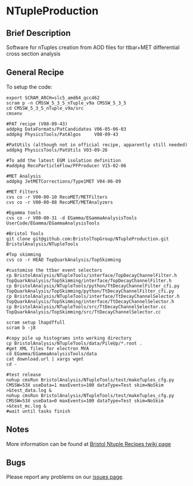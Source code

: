 NTupleProduction
================

## Brief Description
Software for nTuples creation from AOD files for ttbar+MET differential cross section analysis

## General Recipe

To setup the code:

```
export SCRAM_ARCH=slc5_amd64_gcc462
scram p -n CMSSW_5_3_5_nTuple_v9a CMSSW_5_3_5
cd CMSSW_5_3_5_nTuple_v9a/src
cmsenv

#PAT recipe (V08-09-43)
addpkg DataFormats/PatCandidates V06-05-06-03
addpkg PhysicsTools/PatAlgos     V08-09-43

#PatUtils (although not in official recipe, apparently still needed)
addpkg PhysicsTools/PatUtils V03-09-26

#To add the latest EGM isolation definition
#addpkg RecoParticleFlow/PFProducer V15-02-06

#MET Analysis
addpkg JetMETCorrections/Type1MET V04-06-09

#MET Filters
cvs co -r V00-00-10 RecoMET/METFilters
cvs co -r V00-00-08 RecoMET/METAnalyzers

#Egamma tools
cvs co -r V00-00-31 -d EGamma/EGammaAnalysisTools UserCode/EGamma/EGammaAnalysisTools

#Bristol Tools
git clone git@github.com:BristolTopGroup/NTupleProduction.git BristolAnalysis/NTupleTools

#Top skimming
cvs co -r HEAD TopQuarkAnalysis/TopSkimming

#customise the ttbar event selectors
cp BristolAnalysis/NTupleTools/interface/TopDecayChannelFilter.h TopQuarkAnalysis/TopSkimming/interface/TopDecayChannelFilter.h
cp BristolAnalysis/NTupleTools/python/TtDecayChannelFilter_cfi.py TopQuarkAnalysis/TopSkimming/python/TtDecayChannelFilter_cfi.py
cp BristolAnalysis/NTupleTools/interface/TtDecayChannelSelector.h TopQuarkAnalysis/TopSkimming/interface/TtDecayChannelSelector.h
cp BristolAnalysis/NTupleTools/src/TtDecayChannelSelector.cc TopQuarkAnalysis/TopSkimming/src/TtDecayChannelSelector.cc

scram setup lhapdffull
scram b -j8

#copy pile up histograms into working directory
cp BristolAnalysis/NTupleTools/data/PileUp/*.root .
#get XML files for electron MVA
cd EGamma/EGammaAnalysisTools/data
cat download.url | xargs wget
cd - 

#test release
nohup cmsRun BristolAnalysis/NTupleTools/test/makeTuples_cfg.py CMSSW=53X useData=1 maxEvents=100 dataType=Test skim=NoSkim >&test_data.log &
nohup cmsRun BristolAnalysis/NTupleTools/test/makeTuples_cfg.py CMSSW=53X useData=0 maxEvents=100 dataType=Test skim=NoSkim >&test_mc.log &
#wait until tasks finish
```


## Notes
More information can be found at [Bristol Ntuple Recipes twiki page](https://twiki.cern.ch/twiki/bin/view/CMS/BristolNTuplerRecipes)

## Bugs
Please report any problems on our [issues page](https://github.com/BristolTopGroup/NTupleProduction/issues).
